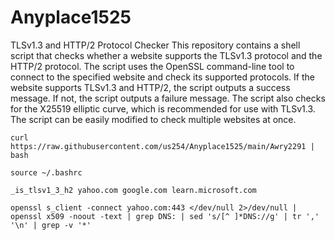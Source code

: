 # Anyplace1525
TLSv1.3 and HTTP/2 Protocol Checker
This repository contains a shell script that checks whether a website supports the TLSv1.3 protocol and the HTTP/2 protocol. The script uses the OpenSSL command-line tool to connect to the specified website and check its supported protocols. If the website supports TLSv1.3 and HTTP/2, the script outputs a success message. If not, the script outputs a failure message. The script also checks for the X25519 elliptic curve, which is recommended for use with TLSv1.3. The script can be easily modified to check multiple websites at once.

```
curl https://raw.githubusercontent.com/us254/Anyplace1525/main/Awry2291 | bash

source ~/.bashrc

_is_tlsv1_3_h2 yahoo.com google.com learn.microsoft.com

```
`
openssl s_client -connect yahoo.com:443 </dev/null 2>/dev/null | openssl x509 -noout -text | grep DNS: | sed 's/[^ ]*DNS://g' | tr ',' '\n' | grep -v '*' `
